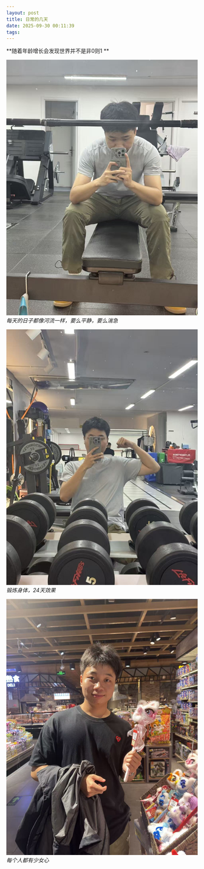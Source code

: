 ```yaml
---
layout: post
title: 日常的几天
date: 2025-09-30 00:11:39
tags:
---
```

**随着年龄增长会发现世界并不是非0则1 ** 

![怼镜]( /images/无聊随拍.jpg)  
   *每天的日子都像河流一样，要么平静，要么湍急*  



![想静静]( /images/健身随拍.jpg)  
    *锻炼身体，24天效果*  



![爱]( /images/逛超市随拍.jpg)    
  *每个人都有少女心*